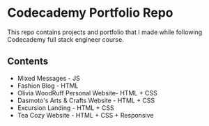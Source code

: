 # Codecademy Portfolio Repo 
This repo contains projects and portfolio that I made while following Codecademy full stack engineer course.

## Contents
+ Mixed Messages - JS
+ Fashion Blog - HTML 
+ Olivia WoodRuff Personal Website- HTML + CSS
+ Dasmoto's Arts & Crafts Website - HTML + CSS
+ Excursion Landing - HTML + CSS
+ Tea Cozy Website - HTML + CSS + Responsive